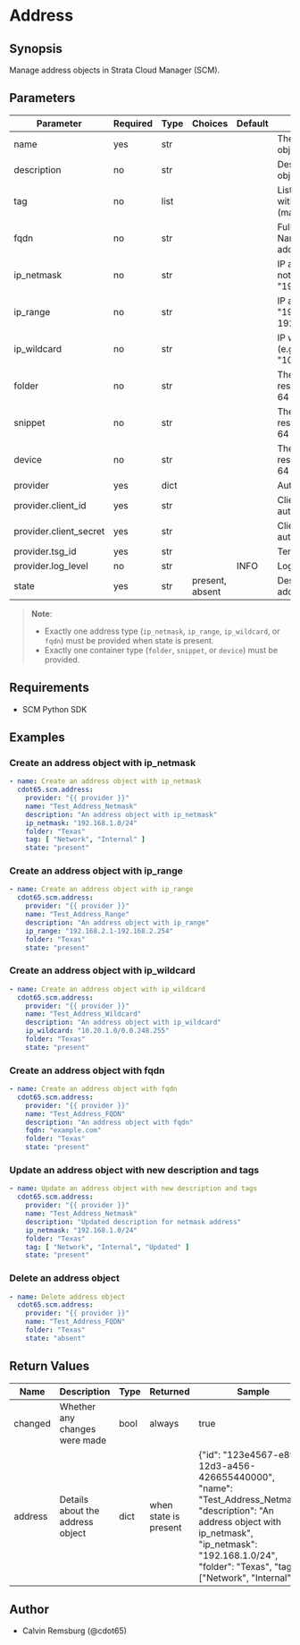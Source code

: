 # Address

## Synopsis

Manage address objects in Strata Cloud Manager (SCM).

## Parameters

| Parameter              | Required | Type | Choices         | Default | Comments                                                             |
|------------------------|----------|------|-----------------|---------|----------------------------------------------------------------------|
| name                   | yes      | str  |                 |         | The name of the address object (max 63 chars).                       |
| description            | no       | str  |                 |         | Description of the address object (max 1023 chars).                  |
| tag                    | no       | list |                 |         | List of tags associated with the address object (max 64 chars each). |
| fqdn                   | no       | str  |                 |         | Fully Qualified Domain Name (FQDN) of the address (max 255 chars).   |
| ip_netmask             | no       | str  |                 |         | IP address with CIDR notation (e.g. "192.168.1.0/24").               |
| ip_range               | no       | str  |                 |         | IP address range (e.g. "192.168.1.100-192.168.1.200").               |
| ip_wildcard            | no       | str  |                 |         | IP wildcard mask format (e.g. "10.20.1.0/0.0.248.255").              |
| folder                 | no       | str  |                 |         | The folder in which the resource is defined (max 64 chars).          |
| snippet                | no       | str  |                 |         | The snippet in which the resource is defined (max 64 chars).         |
| device                 | no       | str  |                 |         | The device in which the resource is defined (max 64 chars).          |
| provider               | yes      | dict |                 |         | Authentication credentials.                                          |
| provider.client_id     | yes      | str  |                 |         | Client ID for authentication.                                        |
| provider.client_secret | yes      | str  |                 |         | Client secret for authentication.                                    |
| provider.tsg_id        | yes      | str  |                 |         | Tenant Service Group ID.                                             |
| provider.log_level     | no       | str  |                 | INFO    | Log level for the SDK.                                               |
| state                  | yes      | str  | present, absent |         | Desired state of the address object.                                 |

> **Note**:
>
> - Exactly one address type (`ip_netmask`, `ip_range`, `ip_wildcard`, or `fqdn`) must be provided when state is
    present.
> - Exactly one container type (`folder`, `snippet`, or `device`) must be provided.

## Requirements

- SCM Python SDK

## Examples

### Create an address object with ip_netmask

```yaml
- name: Create an address object with ip_netmask
  cdot65.scm.address:
    provider: "{{ provider }}"
    name: "Test_Address_Netmask"
    description: "An address object with ip_netmask"
    ip_netmask: "192.168.1.0/24"
    folder: "Texas"
    tag: [ "Network", "Internal" ]
    state: "present"
```

### Create an address object with ip_range

```yaml
- name: Create an address object with ip_range
  cdot65.scm.address:
    provider: "{{ provider }}"
    name: "Test_Address_Range"
    description: "An address object with ip_range"
    ip_range: "192.168.2.1-192.168.2.254"
    folder: "Texas"
    state: "present"
```

### Create an address object with ip_wildcard

```yaml
- name: Create an address object with ip_wildcard
  cdot65.scm.address:
    provider: "{{ provider }}"
    name: "Test_Address_Wildcard"
    description: "An address object with ip_wildcard"
    ip_wildcard: "10.20.1.0/0.0.248.255"
    folder: "Texas"
    state: "present"
```

### Create an address object with fqdn

```yaml
- name: Create an address object with fqdn
  cdot65.scm.address:
    provider: "{{ provider }}"
    name: "Test_Address_FQDN"
    description: "An address object with fqdn"
    fqdn: "example.com"
    folder: "Texas"
    state: "present"
```

### Update an address object with new description and tags

```yaml
- name: Update an address object with new description and tags
  cdot65.scm.address:
    provider: "{{ provider }}"
    name: "Test_Address_Netmask"
    description: "Updated description for netmask address"
    ip_netmask: "192.168.1.0/24"
    folder: "Texas"
    tag: [ "Network", "Internal", "Updated" ]
    state: "present"
```

### Delete an address object

```yaml
- name: Delete address object
  cdot65.scm.address:
    provider: "{{ provider }}"
    name: "Test_Address_FQDN"
    folder: "Texas"
    state: "absent"
```

## Return Values

| Name    | Description                      | Type | Returned              | Sample                                                                                                                                                                                                                |
|---------|----------------------------------|------|-----------------------|-----------------------------------------------------------------------------------------------------------------------------------------------------------------------------------------------------------------------|
| changed | Whether any changes were made    | bool | always                | true                                                                                                                                                                                                                  |
| address | Details about the address object | dict | when state is present | {"id": "123e4567-e89b-12d3-a456-426655440000", "name": "Test_Address_Netmask", "description": "An address object with ip_netmask", "ip_netmask": "192.168.1.0/24", "folder": "Texas", "tag": ["Network", "Internal"]} |

## Author

- Calvin Remsburg (@cdot65)
